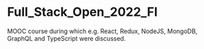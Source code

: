 # Full_Stack_Open_2022_FI

MOOC course during which e.g. React, Redux, NodeJS, MongoDB, GraphQL and TypeScript were discussed.
